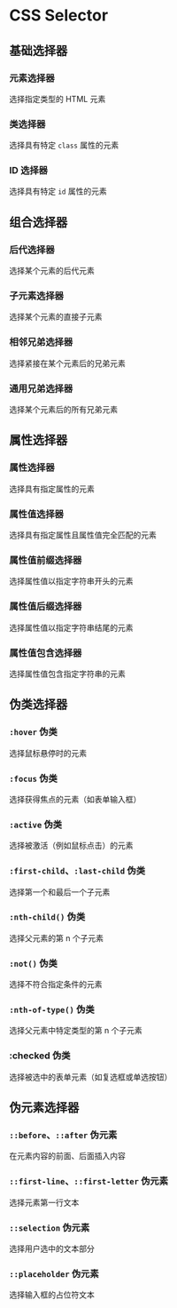 # CSS Selector

## 基础选择器

### 元素选择器

选择指定类型的 HTML 元素

<CodeDemo
  html='
    <p>这是一个段落。</p>
    <p>这是另一个段落。</p>
    <div>这是一个 div 元素。</div>
  '
  css='p {
    color: blue;
    font-size: 16px;
  }'
/>


### 类选择器

选择具有特定 `class` 属性的元素

<CodeDemo 
  html='
    <p class="highlight">这是一个高亮的段落。</p>
    <p>这是一个普通段落。</p>
    <div class="highlight">这是一个高亮的 div。</div>
  '
  css='
    .highlight {
      background-color: yellow;
      padding: 10px;
    }
  '
/>

### ID 选择器

选择具有特定 `id` 属性的元素

<CodeDemo 
  html='
    <div id="header">这是页面的标题。</div>
    <p>这是一个普通段落。</p>
    <div>这是一个普通 div。</div>
  '
  css='
    #header {
      font-size: 24px;
      font-weight: bold;
      color: green;
    }
  '
/>

## 组合选择器

### 后代选择器

选择某个元素的后代元素

<CodeDemo 
  html='
    <div>
      <p>这是一个在 div 内的段落。</p>
      <p>这是另一个在 div 内的段落。</p>
    </div>
    <p>这是一个不在 div 内的段落。</p>
  '
  css='
    div p {
      color: blue;
    }
  '
/>

### 子元素选择器

选择某个元素的直接子元素

<CodeDemo 
  html='
    <ul>
      <li>列表项 1</li>
      <li>列表项 2</li>
      <ol>
        <li>嵌套列表项 1</li>
        <li>嵌套列表项 2</li>
      </ol>
    </ul>
  '
  css='
    ul > li {
      color: green;
    }
  '
/>

### 相邻兄弟选择器

选择紧接在某个元素后的兄弟元素

<CodeDemo 
  html='
    <h1>这是一个标题</h1>
    <p>这是紧接在标题后的段落。</p>
    <p>这是另一个段落。</p>
  '
  css='
    h1 + p {
      color: red;
    }
  '
/>

### 通用兄弟选择器

选择某个元素后的所有兄弟元素

<CodeDemo
  html='
    <h1>这是一个标题</h1>
    <p>这是标题后的第一个段落。</p>
    <p>这是标题后的第二个段落。</p>
    <div>这是一个 div 元素。</div>
    <p>这是标题后的第三个段落。</p>
  '
  css='
    h1 ~ p {
      color: purple;
    }
  '
/>

## 属性选择器

### 属性选择器

选择具有指定属性的元素

<CodeDemo
  html='
    <p title="paragraph">这是一个带有 title 属性的段落。</p>
    <p>这是一个普通段落。</p>
    <a href="#" title="link">这是一个带有 title 属性的链接。</a>
  '
  css='
    [title] {
      color: blue;
    }
  '
/>

### 属性值选择器

选择具有指定属性且属性值完全匹配的元素

<CodeDemo 
  html='
    <input type="text" placeholder="输入文本">
    <input type="submit" value="提交">
    <input type="button" value="按钮">
  '
  css='
    input[type="submit"] {
      background-color: green;
      color: white;
    }
  '
/>

### 属性值前缀选择器

选择属性值以指定字符串开头的元素

<CodeDemo 
  html='
    <a href="https://example.com">这是一个 HTTPS 链接。</a>
    <a href="http://example.com">这是一个 HTTP 链接。</a>
    <a href="/about">这是一个相对链接。</a>
  '
  css='
    a[href^="https://"] {
      color: red;
    }
  '
/>

### 属性值后缀选择器

选择属性值以指定字符串结尾的元素

<CodeDemo 
  html='
    <img src="image1.png" alt="PNG 图片">
    <img src="image2.jpg" alt="JPG 图片">
    <img src="image3.png" alt="另一个 PNG 图片">
  '
  css='
    img[src$=".png"] {
      border: 2px solid blue;
    }
  '
/>

### 属性值包含选择器

选择属性值包含指定字符串的元素

<CodeDemo 
  html='
    <button class="btn-primary">主要按钮</button>
    <button class="btn-secondary">次要按钮</button>
    <button class="submit-btn">提交按钮</button>
    <button class="cancel">取消按钮</button>
  '
  css='
    [class*="btn"] {
      padding: 10px;
      background-color: yellow;
    }
  '
/>

## 伪类选择器

### `:hover` 伪类

选择鼠标悬停时的元素

<CodeDemo 
  html='
    <button>悬停我</button>
  '
  css='
    button:hover {
      background-color: yellow;
    }
  '
/>

### `:focus` 伪类

选择获得焦点的元素（如表单输入框）

<CodeDemo 
  html='
    <input type="text" placeholder="点击我" />
  '
  css='
    /* 输入框获得焦点时改变边框颜色 */
    input:focus {
      border: 2px solid blue;
    }
  '
/>

### `:active` 伪类

选择被激活（例如鼠标点击）的元素

<CodeDemo 
  html='
    <button>点击我</button>
  '
  css='
    /* 点击按钮时改变背景色 */
    button:active {
      background-color: red;
    }
  '
/>

### `:first-child`、`:last-child` 伪类

选择第一个和最后一个子元素

<CodeDemo 
  html='
    <ul>
      <li>第一个列表项</li>
      <li>第二个列表项</li>
      <li>第三个列表项</li>
    </ul>
  '
  css='
    /* 选择第一个 <li> 元素 */
    li:first-child {
      color: green;
    }
    li:last-child {
      color: purple;
    }
  '
/>

### `:nth-child()` 伪类

选择父元素的第 n 个子元素

<CodeDemo 
  html='
    <ul>
      <li>第一个列表项</li>
      <li>第二个列表项</li>
      <li>第三个列表项</li>
      <li>第四个列表项</li>
    </ul>
  '
  css='
    /* 选择第二个 <li> 元素 */
    li:nth-child(2) {
      color: orange;
    }
    /* 选择所有偶数位置的 <li> 元素 */
    li:nth-child(even) {
      background-color: #f0f0f0;
    }
  '
/>


### `:not()` 伪类

选择不符合指定条件的元素

<CodeDemo 
  html='
    <p>这是一个段落。</p>
    <div>这是一个 div。</div>
    <span>这是一个 span。</span>
  '
  css='
    /* 选择所有不是 <p> 的元素 */
    :not(p) {
      font-weight: bold;
    }
  '
/>

### `:nth-of-type()` 伪类

选择父元素中特定类型的第 n 个子元素

<CodeDemo 
  html='
    <p>第一个段落。</p>
    <div>这是一个 div。</div>
    <p>第二个段落。</p>
    <p>第三个段落。</p>
  '
  css='
    /* 选择第二个 <p> 元素 */
    p:nth-of-type(2) {
      color: red;
    }
  '
/>

### :checked 伪类

选择被选中的表单元素（如复选框或单选按钮）

<CodeDemo 
  html='
    <input type="checkbox" id="check">
    <label for="check">选中我</label>
  '
  css='
    /* 选中复选框时改变标签颜色 */
    input:checked + label {
      color: green;
    }
  '
/>

## 伪元素选择器

### `::before`、`::after` 伪元素

在元素内容的前面、后面插入内容

<CodeDemo 
  html='
    <p>这是一个段落。</p>
    <p>这是另一个段落。</p>
  '
  css='
    /* 在 <p> 元素内容前插入一个图标 */
    p::before {
      content: "🌟";
      margin-right: 5px;
    }
    /* 在 <p> 元素内容后插入一个图标 */
    p::after {
      content: "✅";
      margin-left: 5px;
    }
  '
/>

### `::first-line`、`::first-letter` 伪元素

选择元素第一行文本

<CodeDemo 
  html='
    <p>这是一个段落。这段文字的第一行会被加粗并变为蓝色。</p>
    <p>这是另一个段落。它的第一行也会被加粗并变为蓝色。</p>
  '
  css='
    /* 选择 <p> 元素的第一行文本 */
    p::first-line {
      font-weight: bold;
      color: blue;
    }
    /* 选择 <p> 元素的第一个字母 */
    p::first-letter {
      font-size: 24px;
      color: red;
      font-weight: bold;
    }
  '
/>

### `::selection` 伪元素

选择用户选中的文本部分

<CodeDemo 
  html='
    <p>尝试选中这段文本。</p>
    <p>再试试选中这段文本。</p>
  '
  css='
    /* 设置用户选中文本的样式 */
    ::selection {
      background-color: yellow;
      color: red;
    }
  '
/>

### `::placeholder` 伪元素

选择输入框的占位符文本

<CodeDemo 
  html='
    <input type="text" placeholder="请输入内容">
  '
  css='
    /* 设置输入框占位符的样式 */
    input::placeholder {
      color: gray;
      font-style: italic;
    }
  '
/>
